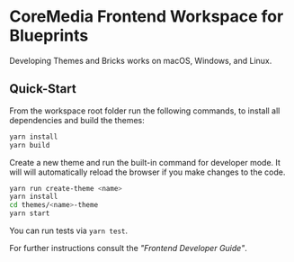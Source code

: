 # CoreMedia Frontend Workspace for Blueprints

Developing Themes and Bricks works on macOS, Windows, and Linux.

## Quick-Start

From the workspace root folder run the following commands, to install all dependencies and build the themes:

```sh
yarn install
yarn build
```

Create a new theme and run the built-in command for developer mode.
It will will automatically reload the browser if you make changes to the code.

```sh
yarn run create-theme <name>
yarn install
cd themes/<name>-theme
yarn start
```

You can run tests via `yarn test`.


For further instructions consult the _"Frontend Developer Guide"_.
